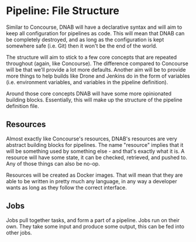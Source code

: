 # Pipeline: File Structure

Similar to Concourse, DNAB will have a declarative syntax and will aim to keep all configuration for pipelines as code. This will mean that DNAB can be completely destroyed, and as long as the configuration is kept somewhere safe (i.e. Git) then it won't be the end of the world.

The structure will aim to stick to a few core concepts that are repeated throughout (again, like Concourse). The difference compared to Concourse will be that we'll provide a lot more defaults. Another aim will be to provide more things to help builds like Drone and Jenkins do in the form of variables (i.e. environment variables, and variables in the pipeline definition).

Around those core concepts DNAB will have some more opinionated building blocks. Essentially, this will make up the structure of the pipeline definition file.

## Resources

Almost exactly like Concourse's resources, DNAB's resources are very abstract building blocks for pipelines. The name "resource" implies that it will be something used by something else - and that's exactly what it is. A resource will have some state, it can be checked, retrieved, and pushed to. Any of those things can also be no-op.

Resources will be created as Docker images. That will mean that they are able to be written in pretty much any language, in any way a developer wants as long as they follow the correct interface.

## Jobs

Jobs pull together tasks, and form a part of a pipeline. Jobs run on their own. They take some input and produce some output, this can be fed into other jobs.
